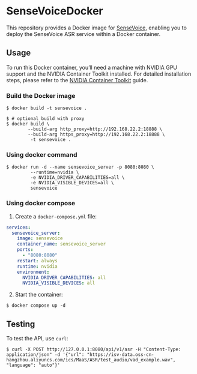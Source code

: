 # SenseVoiceDocker

This repository provides a Docker image for [SenseVoice](https://github.com/FunAudioLLM/SenseVoice), enabling you to deploy the SenseVoice ASR service within a Docker container.

## Usage

To run this Docker container, you’ll need a machine with NVIDIA GPU support and the NVIDIA Container Toolkit installed. For detailed installation steps, please refer to the [NVIDIA Container Toolkit](https://notes.xiaowu.ai/%E5%BC%80%E5%8F%91%E7%AC%94%E8%AE%B0/AI/NVIDIA#%E5%AE%89%E8%A3%85+NVIDIA+Container+Toolkit) guide.

### Build the Docker image

```shell
$ docker build -t sensevoice .

$ # optional build with proxy
$ docker build \
        --build-arg http_proxy=http://192.168.22.2:18888 \
        --build-arg https_proxy=http://192.168.22.2:18888 \
         -t sensevoice .
```

### Using docker command

```shell
$ docker run -d --name sensevoice_server -p 8080:8080 \
         --runtime=nvidia \
         -e NVIDIA_DRIVER_CAPABILITIES=all \
         -e NVIDIA_VISIBLE_DEVICES=all \
         sensevoice
```

### Using docker compose

1. Create a `docker-compose.yml` file:
```yaml
services:
  sensevoice_server:
    image: sensevoice
    container_name: sensevoice_server
    ports:
      - "8080:8080"
    restart: always
    runtime: nvidia
    environment:
      NVIDIA_DRIVER_CAPABILITIES: all
      NVIDIA_VISIBLE_DEVICES: all
```
2. Start the container:
```shell
$ docker compose up -d
```

## Testing

To test the API, use `curl`:

```shell
$ curl -X POST http://127.0.0.1:8080/api/v1/asr -H "Content-Type: application/json" -d '{"url": "https://isv-data.oss-cn-hangzhou.aliyuncs.com/ics/MaaS/ASR/test_audio/vad_example.wav", "language": "auto"}'
```